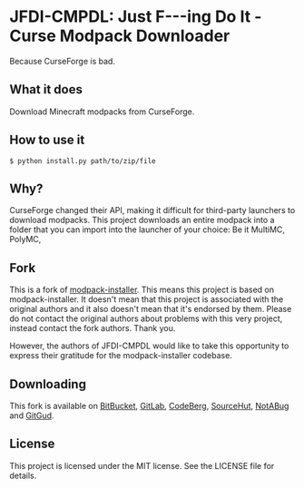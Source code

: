 # JFDI-CMPDL: Just F---ing Do It - Curse Modpack Downloader

Because CurseForge is bad.

## What it does

Download Minecraft modpacks from CurseForge.

## How to use it

`$ python install.py path/to/zip/file`

## Why?

CurseForge changed their API, making it difficult for third-party launchers
to download modpacks. This project downloads an entire modpack into a folder
that you can import into the launcher of your choice: Be it MultiMC, PolyMC,

## Fork

This is a fork of [modpack-installer]. This means this project is based on
modpack-installer. It doesn't mean that this project is associated with the
original authors and it also doesn't mean that it's endorsed by them. Please
do not contact the original authors about problems with this very project,
instead contact the fork authors. Thank you.

However, the authors of JFDI-CMPDL would like to take this opportunity to
express their gratitude for the modpack-installer codebase.

## Downloading

[modpack-installer]: https://github.com/cdbbnnyCode/modpack-installer

This fork is available on [BitBucket], [GitLab], [CodeBerg], [SourceHut],
[NotABug] and [GitGud].

<!--We're still working on uploading it to [GitHub]. Stay tuned.-->

[BitBucket]: https://bitbucket.org/curseforgebad/jfdi-cmpdl/src/main/
[GitLab]: https://gitlab.com/curseforgebad/jfdi-cmpdl
[CodeBerg]: https://codeberg.org/curseforgebad/jfdi-cmpdl
[SourceHut]: https://git.sr.ht/~curseforgebad/jfdi-cmpdl
[NotABug]: https://notabug.org/curseforgebad/jfdi-cmpdl
[GitGud]: https://gitgud.io/curseforgebad/jfdi-cmpdl
[GitHub]: https://github.com/curseforgebad/jfdi-cmpdl

## License

This project is licensed under the MIT license. See the LICENSE file for
details.
